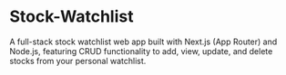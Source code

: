 # Stock-Watchlist
A full-stack stock watchlist web app built with Next.js (App Router) and Node.js, featuring CRUD functionality to add, view, update, and delete stocks from your personal watchlist.
